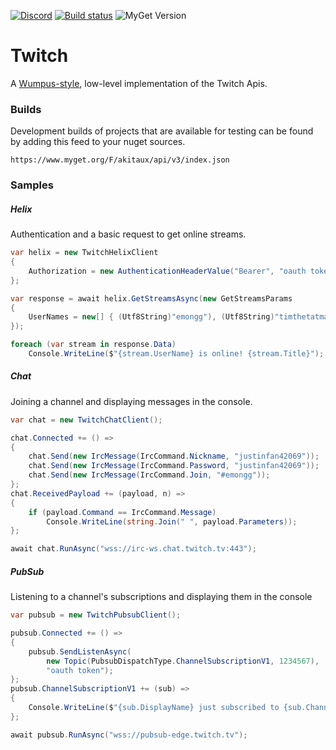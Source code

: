 [![Discord](https://discordapp.com/api/guilds/257698577894080512/widget.png)](https://discord.gg/yd8x2wM) [![Build status](https://ci.appveyor.com/api/projects/status/8n9p8i48s7opmrdn?svg=true)](https://ci.appveyor.com/project/Aux/twitch) ![MyGet Version](https://img.shields.io/myget/akitaux/vpre/Akitaux.Twitch.Core.svg)

# Twitch

A [Wumpus-style](https://github.com/discord-net/Wumpus.Net), low-level implementation of the Twitch Apis.

### Builds

Development builds of projects that are available for testing can be found by adding this feed to your nuget sources. 

`https://www.myget.org/F/akitaux/api/v3/index.json`


### Samples

##### Helix
Authentication and a basic request to get online streams.
```csharp
var helix = new TwitchHelixClient
{
    Authorization = new AuthenticationHeaderValue("Bearer", "oauth token")
};

var response = await helix.GetStreamsAsync(new GetStreamsParams
{
    UserNames = new[] { (Utf8String)"emongg"), (Utf8String)"timthetatman" }
});

foreach (var stream in response.Data)
    Console.WriteLine($"{stream.UserName} is online! {stream.Title}");
```

##### Chat
Joining a channel and displaying messages in the console.
```csharp
var chat = new TwitchChatClient();

chat.Connected += () =>
{
    chat.Send(new IrcMessage(IrcCommand.Nickname, "justinfan42069"));
    chat.Send(new IrcMessage(IrcCommand.Password, "justinfan42069"));
    chat.Send(new IrcMessage(IrcCommand.Join, "#emongg"));
};
chat.ReceivedPayload += (payload, n) =>
{
    if (payload.Command == IrcCommand.Message)
        Console.WriteLine(string.Join(" ", payload.Parameters));
};

await chat.RunAsync("wss://irc-ws.chat.twitch.tv:443");
```

##### PubSub
Listening to a channel's subscriptions and displaying them in the console
```csharp
var pubsub = new TwitchPubsubClient();

pubsub.Connected += () =>
{
    pubsub.SendListenAsync(
        new Topic(PubsubDispatchType.ChannelSubscriptionV1, 1234567),
        "oauth token");
};
pubsub.ChannelSubscriptionV1 += (sub) =>
{
    Console.WriteLine($"{sub.DisplayName} just subscribed to {sub.ChannelName} for {sub.CumulativeMonths} month(s)!");
};

await pubsub.RunAsync("wss://pubsub-edge.twitch.tv");
```

